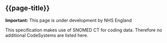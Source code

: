 ## {{page-title}}

  <div markdown="span" class="alert alert-warning" role="alert"><i class="fa fa-warning"></i><b> Important:</b> This page is under development by NHS England</div>

This specification makes use of SNOMED CT for coding data. Therefore no additional CodeSystems are listed here.